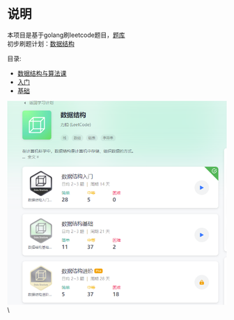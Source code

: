 # 说明
本项目是基于golang刷leetcode题目，[题库](https://leetcode-cn.com/problemset/all/) \
初步刷题计划：[数据结构](https://leetcode-cn.com/study-plan/data-structures/?progress=v04mu2t) 

目录:
- [数据结构与算法课](notes/icource.md)
- [入门](notes/getting_started.md)
- [基础](notes/base.md)

![](img/structure.png) \


